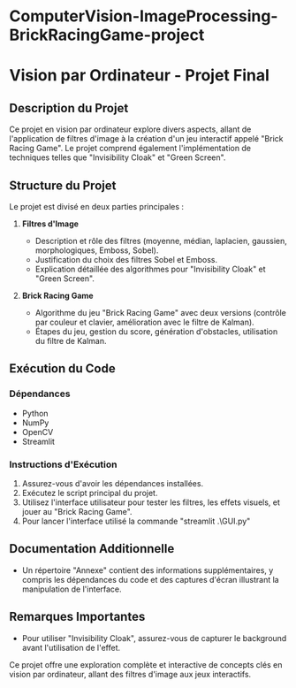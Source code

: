 # ComputerVision-ImageProcessing-BrickRacingGame-project
# Vision par Ordinateur - Projet Final

## Description du Projet
Ce projet en vision par ordinateur explore divers aspects, allant de l'application de filtres d'image à la création d'un jeu interactif appelé "Brick Racing Game". Le projet comprend également l'implémentation de techniques telles que "Invisibility Cloak" et "Green Screen".

## Structure du Projet
Le projet est divisé en deux parties principales :

1. **Filtres d'Image**
   - Description et rôle des filtres (moyenne, médian, laplacien, gaussien, morphologiques, Emboss, Sobel).
   - Justification du choix des filtres Sobel et Emboss.
   - Explication détaillée des algorithmes pour "Invisibility Cloak" et "Green Screen".

2. **Brick Racing Game**
   - Algorithme du jeu "Brick Racing Game" avec deux versions (contrôle par couleur et clavier, amélioration avec le filtre de Kalman).
   - Étapes du jeu, gestion du score, génération d'obstacles, utilisation du filtre de Kalman.


## Exécution du Code
### Dépendances
- Python
- NumPy
- OpenCV
- Streamlit

### Instructions d'Exécution
1. Assurez-vous d'avoir les dépendances installées.
2. Exécutez le script principal du projet.
3. Utilisez l'interface utilisateur pour tester les filtres, les effets visuels, et jouer au "Brick Racing Game".
4. Pour lancer l'interface utilisé la commande "streamlit .\GUI.py"

## Documentation Additionnelle
- Un répertoire "Annexe" contient des informations supplémentaires, y compris les dépendances du code et des captures d'écran illustrant la manipulation de l'interface.

## Remarques Importantes
- Pour utiliser "Invisibility Cloak", assurez-vous de capturer le background avant l'utilisation de l'effet.

Ce projet offre une exploration complète et interactive de concepts clés en vision par ordinateur, allant des filtres d'image aux jeux interactifs.
